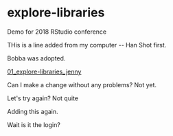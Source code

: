 # explore-libraries
Demo for 2018 RStudio conference

THis is a line added from my computer -- Han Shot first.

Bobba was adopted.

[01_explore-libraries_jenny](01_explore-libraries_jenny.md)

Can I make a change without any problems? Not yet.

Let's try again? Not quite

Adding this again.

Wait is it the login?